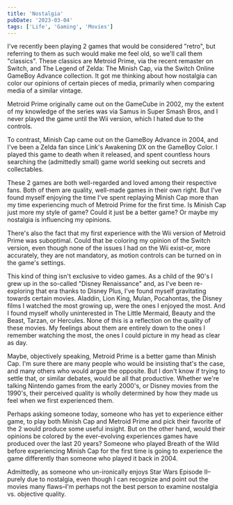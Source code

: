```yaml
---
title: 'Nostalgia'
pubDate: '2023-03-04'
tags: ['Life', 'Gaming', 'Movies']
---
```


I've recently been playing 2 games that would be considered "retro", but referring to them as such would make me feel old, so we'll call them "classics". These classics are Metroid Prime, via the recent remaster on Switch, and The Legend of Zelda: The Minish Cap, via the Switch Online GameBoy Advance collection. It got me thinking about how nostalgia can color our opinions of certain pieces of media, primarily when comparing media of a similar vintage.

Metroid Prime originally came out on the GameCube in 2002, my the extent of my knowledge of the series was via Samus in Super Smash Bros, and I never played the game until the Wii version, which I hated due to the controls.

To contrast, Minish Cap came out on the GameBoy Advance in 2004, and I've been a Zelda fan since Link's Awakening DX on the GameBoy Color. I played this game to death when it released, and spent countless hours searching the (admittedly small) game world seeking out secrets and collectables.

These 2 games are both well-regarded and loved among their respective fans. Both of them are quality, well-made games in their own right. But I've found myself enjoying the time I've spent replaying Minish Cap more than my time experiencing much of Metroid Prime for the first time. Is Minish Cap just more my style of game? Could it just be a better game? Or maybe my nostalgia is influencing my opinions.

There's also the fact that my first experience with the Wii version of Metroid Prime was suboptimal. Could that be coloring my opinion of the Switch version, even though none of the issues I had on the Wii exist–or, more accurately, they are not mandatory, as motion controls can be turned on in the game's settings.

This kind of thing isn't exclusive to video games. As a child of the 90's I grew up in the so-called "Disney Renaissance" and, as I've been re-exploring that era thanks to Disney Plus, I've found myself gravitating towards certain movies. Aladdin, Lion King, Mulan, Pocahontas, the Disney films I watched the most growing up, were the ones I enjoyed the most. And I found myself wholly uninterested in The Little Mermaid, Beauty and the Beast, Tarzan, or Hercules. None of this is a reflection on the quality of these movies. My feelings about them are entirely down to the ones I remember watching the most, the ones I could picture in my head as clear as day.

Maybe, objectively speaking, Metroid Prime is a better game than Minish Cap. I'm sure there are many people who would be insisting that's the case, and many others who would argue the opposite. But I don't know if trying to settle that, or similar debates, would be all that productive. Whether we're talking Nintendo games from the early 2000's, or Disney movies from the 1990's, their perceived quality is wholly determined by how they made us feel when we first experienced them.

Perhaps asking someone today, someone who has yet to experience either game, to play both Minish Cap and Metroid Prime and pick their favorite of the 2 would produce some useful insight. But on the other hand, would their opinions be colored by the ever-evolving experiences games have produced over the last 20 years? Someone who played Breath of the Wild before experiencing Minish Cap for the first time is going to experience the game differently than someone who played it back in 2004.

Admittedly, as someone who un-ironically enjoys Star Wars Episode II–purely due to nostalgia, even though I can recognize and point out the movies many flaws–I'm perhaps not the best person to examine nostalgia vs. objective quality.
